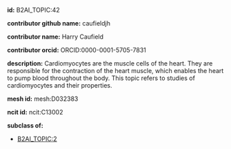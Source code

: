 **id:** B2AI_TOPIC:42

**contributor github name:** caufieldjh

**contributor name:** Harry Caufield

**contributor orcid:** ORCID:0000-0001-5705-7831

**description:** Cardiomyocytes are the muscle cells of the heart. They are responsible for the contraction of the heart muscle, which enables the heart to pump blood throughout the body. This topic refers to studies of cardiomyocytes and their properties.

**mesh id:** mesh:D032383

**ncit id:** ncit:C13002

**subclass of:**

- [B2AI_TOPIC:2](../DataTopic.markdown)


